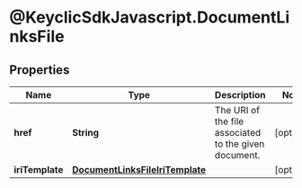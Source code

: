 # @KeyclicSdkJavascript.DocumentLinksFile

## Properties
Name | Type | Description | Notes
------------ | ------------- | ------------- | -------------
**href** | **String** | The URI of the file associated to the given document. | [optional] 
**iriTemplate** | [**DocumentLinksFileIriTemplate**](DocumentLinksFileIriTemplate.md) |  | [optional] 


